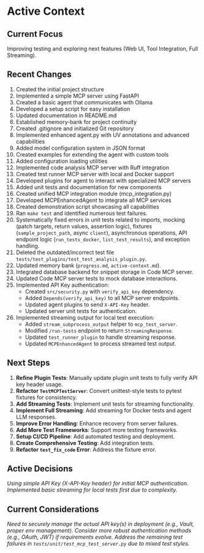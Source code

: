 # Active Context

## Current Focus

Improving testing and exploring next features (Web UI, Tool Integration, Full Streaming).

## Recent Changes

1. Created the initial project structure
2. Implemented a simple MCP server using FastAPI
3. Created a basic agent that communicates with Ollama
4. Developed a setup script for easy installation
5. Updated documentation in README.md
6. Established memory-bank for project continuity
7. Created .gitignore and initialized Git repository
8. Implemented enhanced agent.py with UV annotations and advanced capabilities
9. Added model configuration system in JSON format
10. Created examples for extending the agent with custom tools
11. Added configuration loading utilities
12. Implemented code analysis MCP server with Ruff integration
13. Created test runner MCP server with local and Docker support
14. Developed plugins for agent to interact with specialized MCP servers
15. Added unit tests and documentation for new components
16. Created unified MCP integration module (mcp_integration.py)
17. Developed MCPEnhancedAgent to integrate all MCP services
18. Created demonstration script showcasing all capabilities
19. Ran `make test` and identified numerous test failures.
20. Systematically fixed errors in unit tests related to imports, mocking (patch targets, return values, assertion logic), fixtures (`sample_project_path`, async `client`), asynchronous operations, API endpoint logic (`run_tests_docker`, `list_test_results`), and exception handling.
21. Deleted the outdated/incorrect test file `tests/test_plugins/test_test_analysis_plugin.py`.
22. Updated memory bank (`progress.md`, `active-context.md`).
23. Integrated database backend for snippet storage in Code MCP server.
24. Updated Code MCP server tests to mock database interactions.
25. Implemented API Key authentication:
    - Created `src/security.py` with `verify_api_key` dependency.
    - Added `Depends(verify_api_key)` to all MCP server endpoints.
    - Updated agent plugins to send `X-API-Key` header.
    - Updated server unit tests for authentication.
26. Implemented streaming output for local test execution:
    - Added `stream_subprocess_output` helper to `mcp_test_server`.
    - Modified `/run-tests` endpoint to return `StreamingResponse`.
    - Updated `test_runner_plugin` to handle streaming response.
    - Updated `MCPEnhancedAgent` to process streamed test output.

## Next Steps

1. **Refine Plugin Tests**: Manually update plugin unit tests to fully verify API key header usage.
2. **Refactor `TestMCPTestServer`**: Convert unittest-style tests to pytest fixtures for consistency.
3. **Add Streaming Tests**: Implement unit tests for streaming functionality.
4. **Implement Full Streaming**: Add streaming for Docker tests and agent LLM responses.
5. **Improve Error Handling**: Enhance recovery from server failures.
6. **Add More Test Frameworks**: Support more testing frameworks.
7. **Setup CI/CD Pipeline**: Add automated testing and deployment.
8. **Create Comprehensive Testing**: Add integration tests.
9. **Refactor `test_fix_code` Error**: Address the fixture error.

## Active Decisions

*Using simple API Key (X-API-Key header) for initial MCP authentication.*
*Implemented basic streaming for local tests first due to complexity.*

## Current Considerations

*Need to securely manage the actual API key(s) in deployment (e.g., Vault, proper env management).*
*Consider more robust authentication methods (e.g., OAuth, JWT) if requirements evolve.*
*Address the remaining test failures in `tests/unit/test_mcp_test_server.py` due to mixed test styles.* 